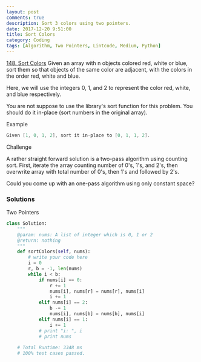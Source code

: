 ```yaml
---
layout: post
comments: true
description: Sort 3 colors using two pointers.
date: 2017-12-20 9:51:00
title: Sort Colors
category: Coding
tags: [Algorithm, Two Pointers, Lintcode, Medium, Python]
---
```



[148. Sort Colors](http://www.lintcode.com/en/problem/sort-colors/)
Given an array with n objects colored red, white or blue, sort them so that objects of the same color are adjacent, with the colors in the order red, white and blue.

Here, we will use the integers 0, 1, and 2 to represent the color red, white, and blue respectively.

You are not suppose to use the library's sort function for this problem. 
You should do it in-place (sort numbers in the original array).


Example
```java
Given [1, 0, 1, 2], sort it in-place to [0, 1, 1, 2].
```

Challenge 

A rather straight forward solution is a two-pass algorithm using counting sort.
First, iterate the array counting number of 0's, 1's, and 2's, then overwrite array with total number of 0's, then 1's and followed by 2's.

Could you come up with an one-pass algorithm using only constant space?

### Solutions
Two Pointers

```python
class Solution:
    """
    @param: nums: A list of integer which is 0, 1 or 2 
    @return: nothing
    """
    def sortColors(self, nums):
        # write your code here
        i = 0
        r, b = -1, len(nums)
        while i < b:
            if nums[i] == 0:
                r += 1
                nums[i], nums[r] = nums[r], nums[i]
                i += 1
            elif nums[i] == 2:
                b -= 1
                nums[i], nums[b] = nums[b], nums[i]
            elif nums[i] == 1:
                i += 1
            # print "i: ", i
            # print nums
            
    # Total Runtime: 3348 ms
    # 100% test cases passed.
        
```
